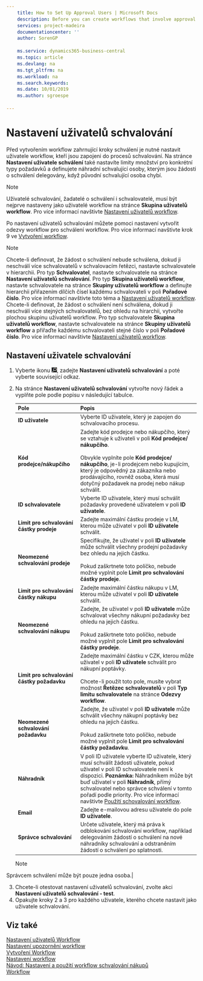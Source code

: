 ```yaml
---
    title: How to Set Up Approval Users | Microsoft Docs
    description: Before you can create workflows that involve approval steps, you must set up the workflow users who are involved in approval processes. In the Approval User Setup page, you also set amount limits for specific types of requests and define substitute approvers to whom approval requests are delegated when the original approver is absent.
    services: project-madeira
    documentationcenter: ''
    author: SorenGP

    ms.service: dynamics365-business-central
    ms.topic: article
    ms.devlang: na
    ms.tgt_pltfrm: na
    ms.workload: na
    ms.search.keywords:
    ms.date: 10/01/2019
    ms.author: sgroespe

---
```

# Nastavení uživatelů schvalování
Před vytvořením workflow zahrnující kroky schválení je nutné nastavit uživatele workflow, kteří jsou zapojeni do procesů schvalování. Na stránce **Nastavení uživatele schválení** také nastavíte limity množství pro konkrétní typy požadavků a definujete náhradní schvalující osoby, kterým jsou žádosti o schválení delegovány, když původní schvalující osoba chybí.

> [!NOTE]
> Uživatelé schvalování, žadatelé o schválení i schvalovatelé, musí být nejprve nastaveny jako uživatelé workflow na stránce **Skupina uživatelů workflow**. Pro více informací navštivte [Nastavení uživatelů workflow](across-how-to-set-up-workflow-users.md).

Po nastavení uživatelů schvalování můžete pomoci nastavení vytvořit odezvy workflow pro schválení workflow. Pro více informací navštivte krok 9 ve [Vytvoření workflow](across-how-to-create-workflows.md).

> [!NOTE]
> Chcete-li definovat, že žádost o schválení nebude schválena, dokud ji neschválí více schvalovatelů v schvalovacím řetězci, nastavte schvalovatele v hierarchii. Pro typ **Schvalovatel**, nastavte schvalovatele na stránce **Nastavení uživatelů schvalování**. Pro typ **Skupina uživatelů workflow**, nastavte schvalovatele na stránce **Skupiny uživatelů workflow** a definujte hierarchii přiřazením dílčích čísel každému schvalovateli v poli **Pořadové číslo**. Pro více informací navštivte toto téma a [Nastavení uživatelů workflow](across-how-to-set-up-workflow-users.md).
> Chcete-li definovat, že žádost o schválení není schválena, dokud ji neschválí více stejných schvalovatelů, bez ohledu na hirarchii, vytvořte plochou skupinu uživatelů workflow. Pro typ schvalovatele **Skupina uživatelů workflow**, nastavte schvalovatele na stránce **Skupiny uživatelů workflow** a přiřaďte každému schvalovateli stejné číslo v poli **Pořadové číslo**. Pro více informací navštivte [Nastavení uživatelů workflow](across-how-to-set-up-workflow-users.md).
> 
## Nastavení uživatele schvalování
1. Vyberte ikonu ![Žárovky, která otevře ikonu Řekněte mi](media/ui-search/search_small.png "Řeknete mi, co chcete dělat"), zadejte **Nastavení uživatelů schvalování** a poté vyberte související odkaz.
2. Na stránce **Nastavení uživatelů schvalování** vytvořte nový řádek a vyplňte pole podle popisu v následující tabulce.

   | Pole | Popis |
   |---------------------------------|---------------------------------------|  
   | **ID uživatele** | Vyberte ID uživatele, který je zapojen do schvalovacího procesu. |
   | **Kód prodejce/nákupčího** | Zadejte kód prodejce nebo nákupčího, který se vztahuje k uživateli v poli **Kód prodejce/ nákupčího**.<br /><br /> Obvykle vyplníte pole **Kód prodejce/ nákupčího**, je-li prodejcem nebo kupujícím, který je odpovědný za zákazníka nebo prodávajícího, rovněž osoba, která musí dotyčný požadavek na prodej nebo nákup schválit. |
   | **ID schvalovatele** | Vyberte ID uživatele, který musí schválit požadavky provedené uživatelem v poli **ID uživatele**. |
   | **Limit pro schvalování částky prodeje** | Zadejte maximální částku prodeje v LM, kterou může uživatel v poli **ID uživatele** schválit. |
   | **Neomezené schvalování prodeje** | Specifikujte, že uživatel v poli **ID uživatele** může schválit všechny prodejní požadavky bez ohledu na jejich částku.<br /><br /> Pokud zaškrtnete toto políčko, nebude možné vyplnit pole **Limit pro schvalování částky prodeje**. |
   | **Limit pro schvalování částky nákupu** | Zadejte maximální částku nákupu v LM, kterou může uživatel v poli **ID uživatele** schválit. |
   | **Neomezené schvalování nákupu** | Zadejte, že uživatel v poli **ID uživatele** může schvalovat všechny nákupní požadavky bez ohledu na jejich částku.<br /><br /> Pokud zaškrtnete toto políčko, nebude možné vyplnit pole **Limit pro schvalování částky prodeje**. |
   | **Limit pro schvalování částky požadavku** | Zadejte maximální částku v CZK, kterou může uživatel v poli **ID uživatele** schválit pro nákupní poptávky.<br /><br /> Chcete-li použít toto pole, musíte vybrat možnost **Řetězec schvalovatelů** v poli **Typ limitu schvalovatele** na stránce **Odezvy workflow**. |
   | **Neomezené schvalování požadavku** | Zadejte, že uživatel v poli **ID uživatele** může schválit všechny nákupní poptávky bez ohledu na jejich částku.<br /><br /> Pokud zaškrtnete toto políčko, nebude možné vyplnit pole **Limit pro schvalování částky požadavku**. |
   | **Náhradník** | V poli <x1 />ID uživatele<x2 /> vyberte ID uživatele, který musí schválit žádosti uživatele, pokud uživatel v poli <x3 />ID schvalovatele<x4 /> není k dispozici. **Poznámka:** Náhradníkem může být buď uživatel v poli **Náhradník**, přímý schvalovatel nebo správce schválení v tomto pořadí podle priority. Pro více informací navštivte [Použití schovalování workflow](across-how-use-approval-workflows.md). |
   | **Email** | Zadejte e-mailovou adresu uživatele do pole **ID uživatele**. |
   | **Správce schvalování** | Určete uživatele, který má práva k odblokování schvalování workflow, například delegováním žádostí o schválení na nové náhradníky schvalování a odstraněním žádostí o schválení po splatnosti. |

   > [!Note]
Správcem schválení může být pouze jedna osoba.|

3. Chcete-li otestovat nastavení uživatelů schvalování, zvolte akci **Nastavení uživatelů schvalování - test**.
4. Opakujte kroky 2 a 3 pro každého uživatele, kterého chcete nastavit jako uživatele schvalování.

## Viz také
[Nastavení uživatelů Workflow](across-how-to-set-up-workflow-users.md)  
[Nastavení upozornění workflow](across-setting-up-workflow-notifications.md)  
[Vytvoření Workflow](across-how-to-create-workflows.md)  
[Nastavení workflow](across-set-up-workflows.md)  
[Návod: Nastavení a použití workflow schvalování nákupů](walkthrough-setting-up-and-using-a-purchase-approval-workflow.md)  
[Workflow](across-workflow.md)

